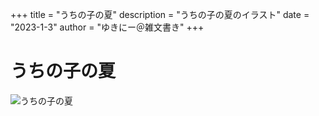 +++
title = "うちの子の夏"
description = "うちの子の夏のイラスト"
date = "2023-1-3"
author = "ゆきにー＠雑文書き"
+++

# うちの子の夏

![うちの子の夏](https://yuki2021.sakura.ne.jp/illustration/summer_rei_maki.jpg)